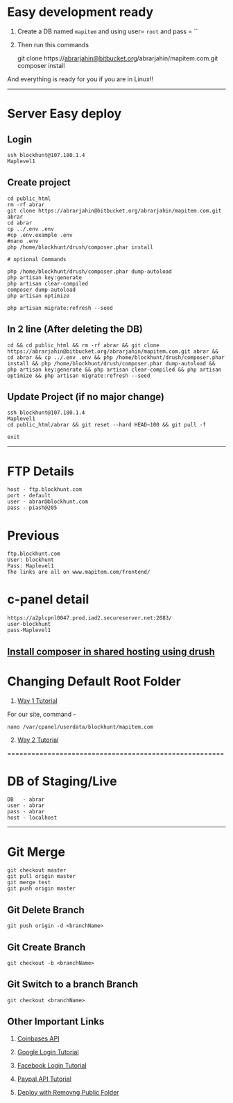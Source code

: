 # Easy development ready #

1. Create a DB named `mapitem` and using user= `root` and pass = ``
2. Then run this commands

	git clone https://abrarjahin@bitbucket.org/abrarjahin/mapitem.com.git
	composer install

And everything is ready for you if you are in Linux!!

___________________________________________________________________________

# Server Easy deploy #

Login
-----

	ssh blockhunt@107.180.1.4
	Maplevel1

Create project
--------------

	cd public_html
	rm -rf abrar
	git clone https://abrarjahin@bitbucket.org/abrarjahin/mapitem.com.git abrar
	cd abrar
	cp ../.env .env
	#cp .env.example .env
	#nano .env
	php /home/blockhunt/drush/composer.phar install

	# optional Commands

	php /home/blockhunt/drush/composer.phar dump-autoload
	php artisan key:generate
	php artisan clear-compiled
	composer dump-autoload
	php artisan optimize

	php artisan migrate:refresh --seed

In 2 line (After deleting the DB)
---------------------------------

	cd && cd public_html && rm -rf abrar && git clone https://abrarjahin@bitbucket.org/abrarjahin/mapitem.com.git abrar && cd abrar && cp ../.env .env && php /home/blockhunt/drush/composer.phar install && php /home/blockhunt/drush/composer.phar dump-autoload && php artisan key:generate && php artisan clear-compiled && php artisan optimize && php artisan migrate:refresh --seed

Update Project (if no major change)
-----------------------------------

	ssh blockhunt@107.180.1.4
	Maplevel1
	cd public_html/abrar && git reset --hard HEAD~100 && git pull -f

	exit

___________________________________________________________________________________________

FTP Details
===========

	host - ftp.blockhunt.com
	port - default
	user - abrar@blockhunt.com
	pass - piash@205

Previous
========

	ftp.blockhunt.com
	User: blockhunt
	Pass: Maplevel1
	The links are all on www.mapitem.com/frontend/

c-panel detail
==============

	https://a2plcpnl0047.prod.iad2.secureserver.net:2083/
	user-blockhunt
	pass-Maplevel1

## [Install composer in shared hosting using drush](https://www.godaddy.com/help/how-to-install-drush-on-cpanel-shared-hosting-12396)

Changing Default Root Folder
============================

1. [Way 1 Tutorial](https://www.servint.net/university/article/the-tech-bench-changing-a-document-root-in-cpanel/)

For our site, command -

	nano /var/cpanel/userdata/blockhunt/mapitem.com

2. [Way 2 Tutorial](https://manage.accuwebhosting.com/knowledgebase/1269/How-do-I-change-document-root-folder-to-some-sub-folder-using-an-htaccess-file.html)

======================================================

DB of Staging/Live
==================

	DB   - abrar
	user - abrar
	pass - abrar
	host - localhost

------------------------------------------------------

Git Merge
=========

	git checkout master
	git pull origin master
	git merge test
	git push origin master

Git Delete Branch
-----------------

	git push origin -d <branchName>

Git Create Branch
-----------------

	git checkout -b <branchName>

Git Switch to a branch Branch
-----------------------------

	git checkout <branchName>

Other Important Links
---------------------

1. [Coinbases API](http://www.sitepoint.com/bitcoin-php-coinbases-api-basic-usage/)

2. [Google Login Tutorial](https://www.youtube.com/watch?v=qz0TOkkhcSQ)

3. [Facebook Login Tutorial](https://www.youtube.com/watch?v=tx8XZ_t6SbQ)

4. [Paypal API Tutorial](https://www.youtube.com/watch?v=q5Xb5r4MUB8&feature=youtu.be)

5. [Deploy with Removng Public Folder](http://stackoverflow.com/questions/28364496/laravel-5-remove-public-from-url/28735930#28735930)
